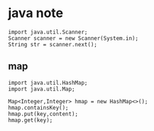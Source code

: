 # java note

>
    import java.util.Scanner;
    Scanner scanner = new Scanner(System.in);
    String str = scanner.next();

## map
    import java.util.HashMap;
    import java.util.Map;
    
    Map<Integer,Integer> hmap = new HashMap<>();
    hmap.containsKey();
    hmap.put(key,content);
    hmap.get(key);
